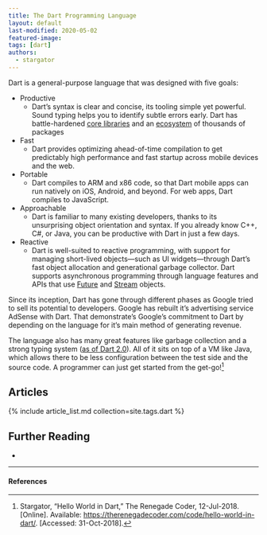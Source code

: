 ```yaml
---
title: The Dart Programming Language
layout: default
last-modified: 2020-05-02
featured-image:
tags: [dart]
authors:
  - stargator
---
```


Dart is a general-purpose language that was designed with five goals:

- Productive
  - Dart’s syntax is clear and concise, its tooling simple yet powerful.
  Sound typing helps you to identify subtle errors early. Dart has
  battle-hardened [core libraries][1] and an [ecosystem][2] of thousands of packages
- Fast
  - Dart provides optimizing ahead-of-time compilation to get predictably
  high performance and fast startup across mobile devices and the web.
- Portable
  - Dart compiles to ARM and x86 code, so that Dart mobile apps can run natively
  on iOS, Android, and beyond. For web apps, Dart compiles to JavaScript.
- Approachable
  - Dart is familiar to many existing developers, thanks to its unsurprising
  object orientation and syntax. If you already know C++, C#, or Java, you can
  be productive with Dart in just a few days.
- Reactive
  - Dart is well-suited to reactive programming, with support for managing
  short-lived objects—such as UI widgets—through Dart’s fast object allocation
  and generational garbage collector. Dart supports asynchronous programming
  through language features and APIs that use [Future][3] and [Stream][4] objects.

Since its inception, Dart has gone through different phases as Google tried to
sell its potential to developers. Google has rebuilt it’s advertising service
AdSense with Dart. That demonstrate’s Google’s commitment to Dart by depending
on the language for it’s main method of generating revenue.

The language also has many great features like garbage collection and a strong
typing system ([as of Dart 2.0][5]). All of it sits on top of a VM like Java, which
allows there to be less configuration between the test side and the source code.
A programmer can just get started from the get-go![^1]

## Articles

{% include article_list.md collection=site.tags.dart %}

## Further Reading

-

---

#### References

[^1]: Stargator, “Hello World in Dart,” The Renegade Coder, 12-Jul-2018. [Online]. Available: <https://therenegadecoder.com/code/hello-world-in-dart/>. [Accessed: 31-Oct-2018].

[1]: https://www.dartlang.org/guides/libraries/library-tour
[2]: https://pub.dartlang.org/
[3]: https://www.dartlang.org/guides/libraries/library-tour#future
[4]: https://www.dartlang.org/guides/libraries/library-tour#stream
[5]: https://www.dartlang.org/dart-2
